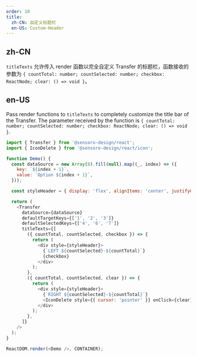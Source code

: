 ```yaml
---
order: 10
title:
  zh-CN: 自定义标题栏
  en-US: Custom-Header
---
```


## zh-CN

`titleTexts` 允许传入 render 函数以完全自定义 Transfer 的标题栏，函数接收的参数为 `{ countTotal: number; countSelected: number; checkbox: ReactNode; clear: () => void }`。

## en-US

Pass render functions to `titleTexts` to completely customize the title bar of the Transfer. The parameter received by the function is `{ countTotal: number; countSelected: number; checkbox: ReactNode; clear: () => void }`.

```js
import { Transfer } from '@sensoro-design/react';
import { IconDelete } from '@sensoro-design/react/icon';

function Demo() {
  const dataSource = new Array(8).fill(null).map((_, index) => ({
    key: `${index + 1}`,
    value: `Option ${index + 1}`,
  }));

  const styleHeader = { display: 'flex', alignItems: 'center', justifyContent: 'space-between' };

  return (
    <Transfer
      dataSource={dataSource}
      defaultTargetKeys={['1', '2', '3']}
      defaultSelectedKeys={['4', '6', '7']}
      titleTexts={[
        ({ countTotal, countSelected, checkbox }) => {
          return (
            <div style={styleHeader}>
              {`LEFT ${countSelected}-${countTotal}`}
              {checkbox}
            </div>
          );
        },
        ({ countTotal, countSelected, clear }) => {
          return (
            <div style={styleHeader}>
              {`RIGHT ${countSelected}-${countTotal}`}
              <IconDelete style={{ cursor: 'pointer' }} onClick={clear} />
            </div>
          );
        },
      ]}
    />
  );
}

ReactDOM.render(<Demo />, CONTAINER);
```
